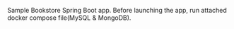 Sample Bookstore Spring Boot app.
Before launching the app, run attached docker compose file(MySQL & MongoDB).

